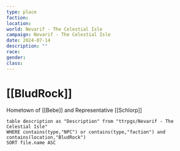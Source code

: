 ```yaml
---
type: place
faction: 
location: 
world: Nevarif - The Celestial Isle
campaign: Nevarif - The Celestial Isle
date: 2024-07-14
description: ""
race: 
gender: 
class:
---
```

# [[BludRock]]

Hometown of [[Bebe]] and Representative [[Schlorp]]

```dataview
table description as "Description" from "ttrpgs/Nevarif - The Celestial Isle"
WHERE contains(type,"NPC") or contains(type,"faction") and contains(location,"BludRock")
SORT file.name ASC
```
